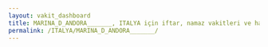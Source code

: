 ```yaml
---
layout: vakit_dashboard
title: MARINA_D_ANDORA_______, ITALYA için iftar, namaz vakitleri ve hava durumu - ilçe/eyalet seç
permalink: /ITALYA/MARINA_D_ANDORA_______/
---
```


<script type="text/javascript">
  var GLOBAL_COUNTRY = 'ITALYA';
  var GLOBAL_CITY = 'MARINA_D_ANDORA_______';
  var GLOBAL_STATE = '';
  var lat = 72;
  var lon = 21;
</script>

